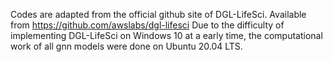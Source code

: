 Codes are adapted from the official github site of DGL-LifeSci. Available from https://github.com/awslabs/dgl-lifesci
Due to the difficulty of implementing DGL-LifeSci on Windows 10 at a early time, the computational work of all gnn models were done on Ubuntu 20.04 LTS.